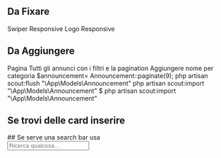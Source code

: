 ## Da Fixare
Swiper Responsive
Logo Responsive
## Da Aggiungere
Pagina Tutti gli annunci con i filtri e la pagination
Aggiungere nome per categoria
$announcement= Announcement::paginate(9);
php artisan scout:flush "\App\Models\Announcement"
php artisan scout:import "\App\Models\Announcement"
$ php artisan scout:import "\App\Models\Announcement"
## Se trovi delle card inserire 
<x-cards :announcement="$announcement"/>
## Se serve una search bar usa
    <form method="GET" class="d-flex myForm" action="{{route('ricerca.annuncio')}}">
        <div class="input-group mb-3">
            <input type="text"  name="searched" class="form-control" placeholder="Ricerca qualcosa..." aria-label="Recipient's username" aria-describedby="basic-addon2">
            <span class="input-group-text" onclick="document.querySelector('.myForm').submit()" id="basic-addon2" style="cursor: pointer;"><i class="bi bi-search colorGradient"></i></span>
        </div>
    </form>


